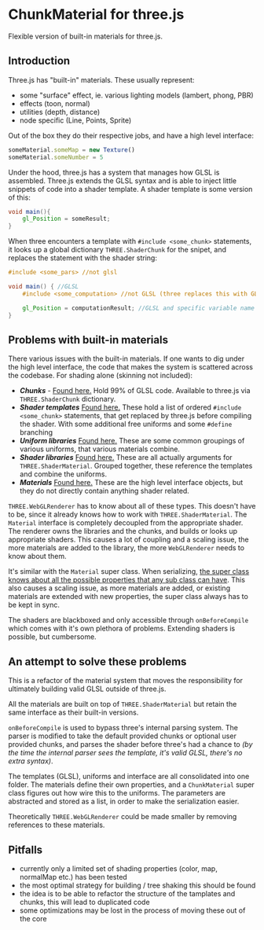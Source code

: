 # ChunkMaterial for three.js

Flexible version of built-in materials for three.js.

## Introduction

Three.js has "built-in" materials. These usually represent:
- some "surface" effect, ie. various lighting models (lambert, phong, PBR)
- effects (toon, normal) 
- utilities (depth, distance)
- node specific (Line, Points, Sprite)

Out of the box they do their respective jobs, and have a high level interface:

```javascript
someMaterial.someMap = new Texture()
someMaterial.someNumber = 5
```

Under the hood, three.js has a system that manages how GLSL is assembled. Three.js extends the GLSL syntax and is able to inject little snippets of code into a shader template. A shader template is some version of this:

```glsl
void main(){
	gl_Position = someResult;
}
```

When three encounters a template with `#include <some_chunk>` statements, it looks up a global dictionary `THREE.ShaderChunk` for the snipet, and replaces the statement with the shader string:

```glsl
#include <some_pars> //not glsl

void main() { //GLSL
	#include <some_computation> //not GLSL (three replaces this with GLSL)

	gl_Position = computationResult; //GLSL and specific variable name to the material template
}
```

## Problems with built-in materials

There various issues with the built-in materials. If one wants to dig under the high level interface, the code that makes the system is scattered across the codebase. For shading alone (skinning not included):

- ***Chunks*** - [Found here.](https://github.com/mrdoob/three.js/tree/dev/src/renderers/shaders/ShaderChunk) Hold 99% of GLSL code. Available to three.js via `THREE.ShaderChunk` dictionary. 
- ***Shader templates*** [Found here.](https://github.com/mrdoob/three.js/tree/dev/src/renderers/shaders/ShaderLib) These hold a list of ordered `#include <some_chunk>` statements, that get replaced by three.js before compiling the shader. With some additional free uniforms and some `#define` branching
- ***Uniform libraries*** [Found here.](https://github.com/mrdoob/three.js/blob/dev/src/renderers/shaders/UniformsLib.js) These are some common groupings of various uniforms, that various materials combine.
- ***Shader libraries*** [Found here.](https://github.com/mrdoob/three.js/blob/dev/src/renderers/shaders/ShaderLib.js) These are all actually arguments for `THREE.ShaderMaterial`. Grouped together, these reference the templates and combine the uniforms.
- ***Materials*** [Found here.](https://github.com/mrdoob/three.js/tree/dev/src/materials) These are the high level interface objects, but they do not directly contain anything shader related. 

`THREE.WebGLRenderer` has to know about all of these types. This doesn't have to be, since it already knows how to work with `THREE.ShaderMaterial`. The `Material` interface is completely decoupled from the appropriate shader. The renderer owns the libraries and the chunks, and builds or looks up appropriate shaders. This causes a lot of coupling and a scaling issue, the more materials are added to the library, the more `WebGLRenderer` needs to know about them. 

It's similar with the `Material` super class. When serializing, [the super class knows about all the possible properties that any sub class can have](https://github.com/mrdoob/three.js/blob/dev/src/materials/Material.js#L136). This also causes a scaling issue, as more materials are added, or existing materials are extended with new properties, the super class always has to be kept in sync.

The shaders are blackboxed and only accessible through `onBeforeCompile` which comes with it's own plethora of problems. Extending shaders is possible, but cumbersome.


## An attempt to solve these problems

This is a refactor of the material system that moves the responsibility for ultimately building valid GLSL outside of three.js. 

All the materials are built on top of `THREE.ShaderMaterial` but retain the same interface as their built-in versions.

`onBeforeCompile` is used to bypass three's internal parsing system. The parser is modified to take the default provided chunks or optional user provided chunks, and parses the shader before three's had a chance to *(by the time the internal parser sees the template, it's valid GLSL, there's no extra syntax)*.

The templates (GLSL), uniforms and interface are all consolidated into one folder. The materials define their own properties, and a `ChunkMaterial` super class figures out how wire this to the uniforms. The parameters are abstracted and stored as a list, in order to make the serialization easier.


Theoretically `THREE.WebGLRenderer` could be made smaller by removing references to these materials. 

## Pitfalls

- currently only a limited set of shading properties (color, map, normalMap etc.) has been tested
- the most optimal strategy for building / tree shaking this should be found
- the idea is to be able to refactor the structure of the tamplates and chunks, this will lead to duplicated code
- some optimizations may be lost in the process of moving these out of the core

